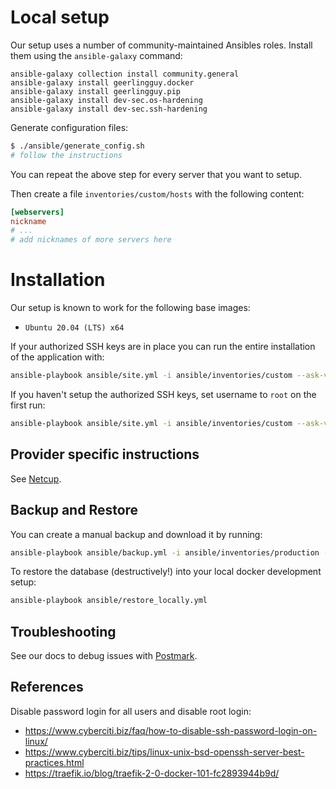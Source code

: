 # Local setup

Our setup uses a number of community-maintained Ansibles roles. Install them using the `ansible-galaxy` command:

```
ansible-galaxy collection install community.general
ansible-galaxy install geerlingguy.docker
ansible-galaxy install geerlingguy.pip
ansible-galaxy install dev-sec.os-hardening
ansible-galaxy install dev-sec.ssh-hardening
```


Generate configuration files:
```bash
$ ./ansible/generate_config.sh
# follow the instructions
```

You can repeat the above step for every server that you want to setup.


Then create a file `inventories/custom/hosts` with the following content:
```ini
[webservers]
nickname
# ...
# add nicknames of more servers here
```

# Installation

Our setup is known to work for the following base images:

* `Ubuntu 20.04 (LTS) x64`

If your authorized SSH keys are in place you can run the entire installation of
the application with:

```bash
ansible-playbook ansible/site.yml -i ansible/inventories/custom --ask-vault-pass
```

If you haven't setup the authorized SSH keys, set username to `root` on the
first run:
```bash
ansible-playbook ansible/site.yml -i ansible/inventories/custom --ask-vault-pass --extra-vars "ansible_user=root"
```

## Provider specific instructions

See [Netcup](./Netcup.md).

## Backup and Restore

You can create a manual backup and download it by running:
```bash
ansible-playbook ansible/backup.yml -i ansible/inventories/production --ask-vault-pass
```

To restore the database (destructively!) into your local docker development setup:
```bash
ansible-playbook ansible/restore_locally.yml
```

## Troubleshooting

See our docs to debug issues with [Postmark](./Postmark.md).

## References

Disable password login for all users and disable root login:
* https://www.cyberciti.biz/faq/how-to-disable-ssh-password-login-on-linux/
* https://www.cyberciti.biz/tips/linux-unix-bsd-openssh-server-best-practices.html
* https://traefik.io/blog/traefik-2-0-docker-101-fc2893944b9d/
